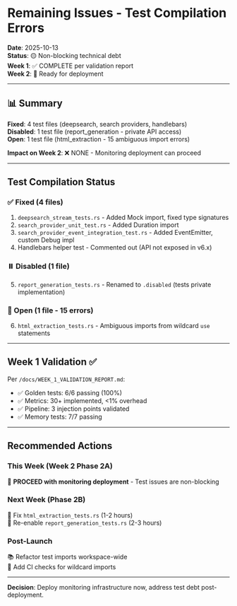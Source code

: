 # Remaining Issues - Test Compilation Errors

**Date**: 2025-10-13  
**Status**: 🟡 Non-blocking technical debt  
**Week 1**: ✅ COMPLETE per validation report  
**Week 2**: 🚀 Ready for deployment

---

## 📊 Summary

**Fixed**: 4 test files (deepsearch, search providers, handlebars)  
**Disabled**: 1 test file (report_generation - private API access)  
**Open**: 1 test file (html_extraction - 15 ambiguous import errors)  

**Impact on Week 2**: ❌ NONE - Monitoring deployment can proceed

---

## Test Compilation Status

### ✅ Fixed (4 files)
1. `deepsearch_stream_tests.rs` - Added Mock import, fixed type signatures
2. `search_provider_unit_test.rs` - Added Duration import
3. `search_provider_event_integration_test.rs` - Added EventEmitter, custom Debug impl
4. Handlebars helper test - Commented out (API not exposed in v6.x)

### ⏸️ Disabled (1 file)
5. `report_generation_tests.rs` - Renamed to `.disabled` (tests private implementation)

### 🔴 Open (1 file - 15 errors)
6. `html_extraction_tests.rs` - Ambiguous imports from wildcard `use` statements

---

## Week 1 Validation ✅

Per `/docs/WEEK_1_VALIDATION_REPORT.md`:

- ✅ Golden tests: 6/6 passing (100%)
- ✅ Metrics: 30+ implemented, <1% overhead
- ✅ Pipeline: 3 injection points validated
- ✅ Memory tests: 7/7 passing

---

## Recommended Actions

### This Week (Week 2 Phase 2A)
🚀 **PROCEED with monitoring deployment** - Test issues are non-blocking

### Next Week (Phase 2B)
🔧 Fix `html_extraction_tests.rs` (1-2 hours)  
🧪 Re-enable `report_generation_tests.rs` (2-3 hours)

### Post-Launch
📚 Refactor test imports workspace-wide  
🤖 Add CI checks for wildcard imports

---

**Decision**: Deploy monitoring infrastructure now, address test debt post-deployment.

